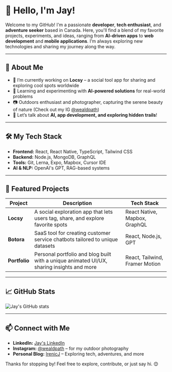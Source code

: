 # 👋 Hello, I'm Jay!

Welcome to my GitHub! I'm a passionate **developer**, **tech enthusiast**, and **adventure seeker** based in Canada. Here, you'll find a blend of my favorite projects, experiments, and ideas, ranging from **AI-driven apps** to **web development** and **mobile applications**. I’m always exploring new technologies and sharing my journey along the way.

---

## 🚀 About Me

- 🔭 I’m currently working on **Locsy** – a social tool app for sharing and exploring cool spots worldwide
- 🌱 Learning and experimenting with **AI-powered solutions** for real-world problems
- 📷 Outdoors enthusiast and photographer, capturing the serene beauty of nature (Check out my IG [@wealdpath](https://www.instagram.com/wealdpath))
- 💬 Let’s talk about **AI, app development, and exploring hidden trails**!

---

## 🛠️ My Tech Stack

- **Frontend:** React, React Native, TypeScript, Tailwind CSS
- **Backend:** Node.js, MongoDB, GraphQL
- **Tools:** Git, Lerna, Expo, Mapbox, Cursor IDE
- **AI & NLP:** OpenAI's GPT, RAG-based systems

---

## 🌟 Featured Projects

| Project       | Description                                                                                  | Tech Stack                   |
|---------------|----------------------------------------------------------------------------------------------|------------------------------|
| **Locsy**     | A social exploration app that lets users tag, share, and explore favorite spots              | React Native, Mapbox, GraphQL|
| **Botora**    | SaaS tool for creating customer service chatbots tailored to unique datasets                 | React, Node.js, GPT          |
| **Portfolio** | Personal portfolio and blog built with a unique animated UI/UX, sharing insights and more    | React, Tailwind, Framer Motion |

---

## 📈 GitHub Stats

![Jay's GitHub stats](https://github-readme-stats.vercel.app/api?username=your-username&show_icons=true&theme=transparent)

---

## 📫 Connect with Me

- **LinkedIn:** [Jay's LinkedIn](https://linkedin.com/in/your-linkedin)
- **Instagram:** [@wealdpath](https://www.instagram.com/wealdpath) – for my outdoor photography
- **Personal Blog:** [IrenicJ](https://your-blog-link.com) – Exploring tech, adventures, and more

Thanks for stopping by! Feel free to explore, contribute, or just say hi. 😊
